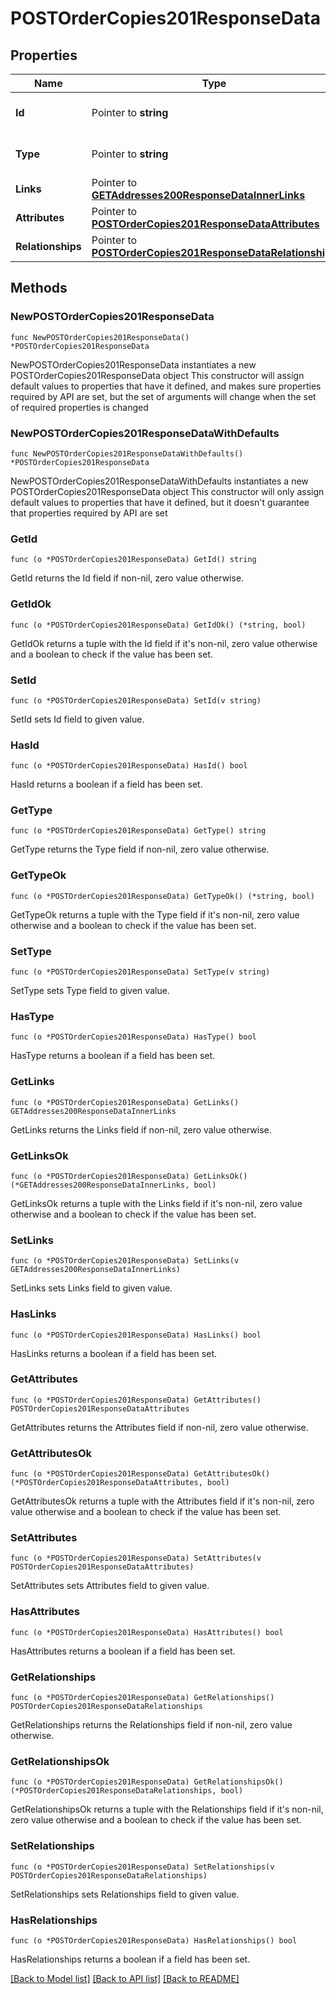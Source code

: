 # POSTOrderCopies201ResponseData

## Properties

Name | Type | Description | Notes
------------ | ------------- | ------------- | -------------
**Id** | Pointer to **string** | The resource&#39;s id | [optional] 
**Type** | Pointer to **string** | The resource&#39;s type | [optional] [default to "order_copies"]
**Links** | Pointer to [**GETAddresses200ResponseDataInnerLinks**](GETAddresses200ResponseDataInnerLinks.md) |  | [optional] 
**Attributes** | Pointer to [**POSTOrderCopies201ResponseDataAttributes**](POSTOrderCopies201ResponseDataAttributes.md) |  | [optional] 
**Relationships** | Pointer to [**POSTOrderCopies201ResponseDataRelationships**](POSTOrderCopies201ResponseDataRelationships.md) |  | [optional] 

## Methods

### NewPOSTOrderCopies201ResponseData

`func NewPOSTOrderCopies201ResponseData() *POSTOrderCopies201ResponseData`

NewPOSTOrderCopies201ResponseData instantiates a new POSTOrderCopies201ResponseData object
This constructor will assign default values to properties that have it defined,
and makes sure properties required by API are set, but the set of arguments
will change when the set of required properties is changed

### NewPOSTOrderCopies201ResponseDataWithDefaults

`func NewPOSTOrderCopies201ResponseDataWithDefaults() *POSTOrderCopies201ResponseData`

NewPOSTOrderCopies201ResponseDataWithDefaults instantiates a new POSTOrderCopies201ResponseData object
This constructor will only assign default values to properties that have it defined,
but it doesn't guarantee that properties required by API are set

### GetId

`func (o *POSTOrderCopies201ResponseData) GetId() string`

GetId returns the Id field if non-nil, zero value otherwise.

### GetIdOk

`func (o *POSTOrderCopies201ResponseData) GetIdOk() (*string, bool)`

GetIdOk returns a tuple with the Id field if it's non-nil, zero value otherwise
and a boolean to check if the value has been set.

### SetId

`func (o *POSTOrderCopies201ResponseData) SetId(v string)`

SetId sets Id field to given value.

### HasId

`func (o *POSTOrderCopies201ResponseData) HasId() bool`

HasId returns a boolean if a field has been set.

### GetType

`func (o *POSTOrderCopies201ResponseData) GetType() string`

GetType returns the Type field if non-nil, zero value otherwise.

### GetTypeOk

`func (o *POSTOrderCopies201ResponseData) GetTypeOk() (*string, bool)`

GetTypeOk returns a tuple with the Type field if it's non-nil, zero value otherwise
and a boolean to check if the value has been set.

### SetType

`func (o *POSTOrderCopies201ResponseData) SetType(v string)`

SetType sets Type field to given value.

### HasType

`func (o *POSTOrderCopies201ResponseData) HasType() bool`

HasType returns a boolean if a field has been set.

### GetLinks

`func (o *POSTOrderCopies201ResponseData) GetLinks() GETAddresses200ResponseDataInnerLinks`

GetLinks returns the Links field if non-nil, zero value otherwise.

### GetLinksOk

`func (o *POSTOrderCopies201ResponseData) GetLinksOk() (*GETAddresses200ResponseDataInnerLinks, bool)`

GetLinksOk returns a tuple with the Links field if it's non-nil, zero value otherwise
and a boolean to check if the value has been set.

### SetLinks

`func (o *POSTOrderCopies201ResponseData) SetLinks(v GETAddresses200ResponseDataInnerLinks)`

SetLinks sets Links field to given value.

### HasLinks

`func (o *POSTOrderCopies201ResponseData) HasLinks() bool`

HasLinks returns a boolean if a field has been set.

### GetAttributes

`func (o *POSTOrderCopies201ResponseData) GetAttributes() POSTOrderCopies201ResponseDataAttributes`

GetAttributes returns the Attributes field if non-nil, zero value otherwise.

### GetAttributesOk

`func (o *POSTOrderCopies201ResponseData) GetAttributesOk() (*POSTOrderCopies201ResponseDataAttributes, bool)`

GetAttributesOk returns a tuple with the Attributes field if it's non-nil, zero value otherwise
and a boolean to check if the value has been set.

### SetAttributes

`func (o *POSTOrderCopies201ResponseData) SetAttributes(v POSTOrderCopies201ResponseDataAttributes)`

SetAttributes sets Attributes field to given value.

### HasAttributes

`func (o *POSTOrderCopies201ResponseData) HasAttributes() bool`

HasAttributes returns a boolean if a field has been set.

### GetRelationships

`func (o *POSTOrderCopies201ResponseData) GetRelationships() POSTOrderCopies201ResponseDataRelationships`

GetRelationships returns the Relationships field if non-nil, zero value otherwise.

### GetRelationshipsOk

`func (o *POSTOrderCopies201ResponseData) GetRelationshipsOk() (*POSTOrderCopies201ResponseDataRelationships, bool)`

GetRelationshipsOk returns a tuple with the Relationships field if it's non-nil, zero value otherwise
and a boolean to check if the value has been set.

### SetRelationships

`func (o *POSTOrderCopies201ResponseData) SetRelationships(v POSTOrderCopies201ResponseDataRelationships)`

SetRelationships sets Relationships field to given value.

### HasRelationships

`func (o *POSTOrderCopies201ResponseData) HasRelationships() bool`

HasRelationships returns a boolean if a field has been set.


[[Back to Model list]](../README.md#documentation-for-models) [[Back to API list]](../README.md#documentation-for-api-endpoints) [[Back to README]](../README.md)


